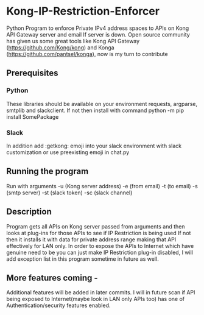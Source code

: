 # Kong-IP-Restriction-Enforcer 
Python Program to enforce Private IPv4 address spaces to APIs on Kong API Gateway server and email If server is down. Open source community has given us some great tools like Kong API Gateway (https://github.com/Kong/kong)  and Konga (https://github.com/pantsel/konga), now is my turn to contribute

## Prerequisites
### Python
These libraries should be available on your environment requests, argparse, smtplib and slackclient. If not then install with command
python -m pip install SomePackage
### Slack
In addition add :getkong: emoji into your slack environment with slack customization or use preexisting emoji in chat.py

## Running the program
Run with arguments -u (Kong server address) -e (from email) -t (to email) -s (smtp server) -st (slack token) -sc (slack channel)

## Description
Program gets all APIs on Kong server passed from arguments and then looks at plug-ins for those APIs to see if IP Restriction is being used If not then it installs it with data for private address range making that API effectively for LAN only. In order to expose the APIs to Internet which have genuine need to be you can just make IP Restriction plug-in disabled, I will add exception list in this program sometime in future as well.

## More features coming -
Additional features will be added in later commits. I will in future scan if API being exposed to Internet(maybe look in LAN only APIs too) has one of Authentication/security features enabled.
